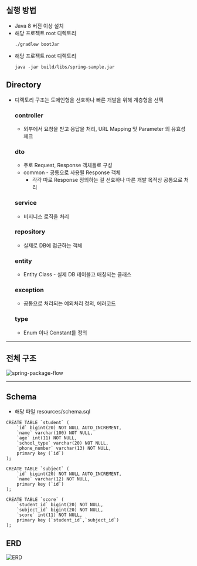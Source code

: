 ## 실행 방법
* Java 8 버전 이상 설치
* 해당 프로젝트 root 디렉토리
  ```
  ./gradlew bootJar
  ```  
* 해당 프로젝트 root 디렉토리
  ```
  java -jar build/libs/spring-sample.jar
  ```  

## Directory
* 디렉토리 구조는 도메인형을 선호하나 빠른 개발을 위해 계층형을 선택
  
  ### controller
  * 외부에서 요청을 받고 응답을 처리, URL Mapping 및 Parameter 의 유효성 체크

  ### dto
  * 주로 Request, Response 객체들로 구성
  * common - 공통으로 사용될 Response 객체
    * 각각 따로 Response 정의하는 걸 선호하나 따른 개발 목적상 공통으로 처리
  
  ### service
  * 비지니스 로직을 처리

  ### repository
  * 실제로 DB에 접근하는 객체

  ### entity
  * Entity Class - 실제 DB 테이블고 매칭되는 클래스

  ### exception
  * 공통으로 처리되는 예외처리 정의, 에러코드
  
  ### type
  * Enum 이나 Constant를 정의 
  
---
## 전체 구조

![spring-package-flow](https://user-images.githubusercontent.com/11612221/140762220-fe1bbe86-0021-493c-86b7-d04e820a7f77.png)


---
## Schema
* 해당 파일 resources/schema.sql
```
CREATE TABLE `student` (
    `id` bigint(20) NOT NULL AUTO_INCREMENT,
    `name` varchar(100) NOT NULL,
    `age` int(11) NOT NULL,
    `school_type` varchar(20) NOT NULL,
    `phone_number` varchar(13) NOT NULL,
    primary key (`id`)
);

CREATE TABLE `subject` (
    `id` bigint(20) NOT NULL AUTO_INCREMENT,
    `name` varchar(12) NOT NULL,
    primary key (`id`)
);

CREATE TABLE `score` (
    `student_id` bigint(20) NOT NULL,
    `subject_id` bigint(20) NOT NULL,
    `score` int(11) NOT NULL,
    primary key (`student_id`,`subject_id`)
);

```
## ERD
![ERD](https://user-images.githubusercontent.com/11612221/140760028-ef2e95fc-5999-47e4-8424-e6be5140a5ca.PNG)
